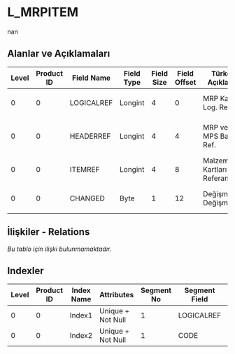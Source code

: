 # L_MRPITEM

nan

## Alanlar ve Açıklamaları

| Level | Product ID | Field Name | Field Type | Field Size | Field Offset | Türkçe Açıklama | Expression |
| ----- | ---------- | ---------- | ---------- | ---------- | ------------ | --------------- | ---------- |
| 0 | 0 | LOGICALREF | Longint | 4 | 0 | MRP Kalemi Log. Ref. | MRP Item Logical Reference |
| 0 | 0 | HEADERREF | Longint | 4 | 4 | MRP ve MPS Başlık Ref. | MRP and MPS Headers Reference |
| 0 | 0 | ITEMREF | Longint | 4 | 8 | Malzeme Kartları Referansı | Item Cards Reference |
| 0 | 0 | CHANGED | Byte | 1 | 12 | Değişmiş / Değişmemiş | Changed? / Not Changed? |

## İlişkiler - Relations

*Bu tablo için ilişki bulunmamaktadır.*

## Indexler

| Level | Product ID | Index Name | Attributes | Segment No | Segment Field | Sense |
| ----- | ---------- | ---------- | ---------- | ---------- | ------------- | ----- |
| 0 | 0 | Index1 | Unique + Not Null | 1 | LOGICALREF | Ascending |
| 0 | 0 | Index2 | Unique + Not Null | 1 | CODE | Ascending |

